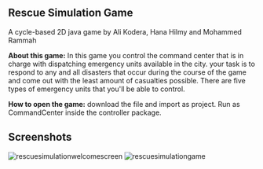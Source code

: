 <h2>Rescue Simulation Game</h2>
A cycle-based 2D java game by Ali Kodera, Hana Hilmy and Mohammed Rammah

<p>

<b>About this game:</b> In this game you control the command center that is in charge with dispatching emergency units available in the city. your task is to respond to any and all disasters that occur during the course of the game and come out with the least amount of casualties possible. There are five types of emergency units that you'll be able to control. 

<b>How to open the game:</b> download the file and import as project. Run as CommandCenter inside the controller package. 
	
  <h2>Screenshots</h2>
 <img src="https://i.ibb.co/7QX09bn/rescuesimulationwelcomescreen.png" alt="rescuesimulationwelcomescreen" border="0"> <img src="https://i.ibb.co/6J1nNkx/rescuesimulationgame.png" alt="rescuesimulationgame" border="0">
